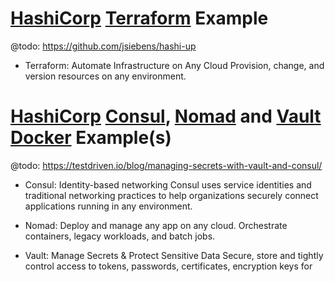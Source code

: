 # [HashiCorp](https://www.hashicorp.com/) [Terraform](https://www.terraform.io/) Example

@todo: https://github.com/jsiebens/hashi-up

- Terraform: Automate Infrastructure on Any Cloud
Provision, change, and version resources on any environment.

# [HashiCorp](https://www.hashicorp.com/) [Consul](https://www.consul.io/), [Nomad](https://www.hashicorp.com/products/nomad) and [Vault](https://www.vaultproject.io/) [Docker](https://www.docker.com/) Example(s)

@todo: https://testdriven.io/blog/managing-secrets-with-vault-and-consul/

- Consul: Identity-based networking
Consul uses service identities and traditional networking practices to help organizations securely connect applications running in any environment.

- Nomad: Deploy and manage any app on any cloud. Orchestrate containers, legacy workloads, and batch jobs.

- Vault: Manage Secrets & Protect Sensitive Data
Secure, store and tightly control access to tokens, passwords, certificates, encryption keys for

